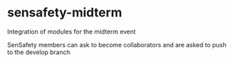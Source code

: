 sensafety-midterm
=================

Integration of modules for the midterm event

SenSafety members can ask to become collaborators and are asked to push to the develop branch

